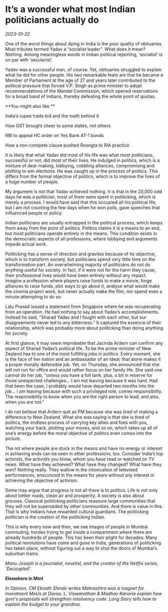 # It’s a wonder what most Indian politicians actually do

*2023-01-22*

One of the worst things about dying in India is the poor quality of
obituaries. Most tributes termed Yadav a “socialist leader". What does
it mean? Nothing. Among meaningless words in Indian political reporting,
‘socialist’ is on par with ‘secularist’.

Yadav was a successful man, of course. Yet, obituaries struggled to
explain what he did for other people. His two remarkable feats are that
he became a Member of Parliament at the age of 27 and years later
contributed to the political pressure that forced V.P. Singh as prime
minister to adopt recommendations of the Mandal Commission, which opened
reservations for a broad band of Indians, thereby defeating the whole
point of quotas.

**You might also like **

India’s rupee trade bid and the math behind it

How GST brought cheer to some states, not others

RBI to appeal HC order on Yes Bank AT-1 bonds

How a non-compete clause pushed Roongta to RIA practice

It is likely that what Yadav did most of his life was what most
politicians, successful or not, did most of their lives. He indulged in
politics, which is a mixture of deal-making, lobbying, cobbling
alliances, compromising and plotting to win elections. He was caught up
in the process of politics. This differs from the formal objective of
politics, which is to improve the lives of a huge number of people.

My argument is not that Yadav achieved nothing. It is that in the 20,000
odd days he was a politician, most of them were spent in politicking,
which is merely a process. I would have said that this occupied all his
political life, but I am not counting the few days when he won polls,
gave speeches that influenced people or policy.

Indian politicians are usually entrapped in the political process, which
keeps them away from the point of politics. Politics claims it is a
means to an end, but most politicians operate entirely in the means.
This condition exists in the democratic aspects of all professions,
where lobbying and arguments impede actual work.

Politicking has a sense of direction and gravitas because of its
objective, which is to transform society, but politicians spend very
little time on the transformation part. An overwhelming majority of
politicians do not do anything useful for society. In fact, if it were
not for the harm they cause, their professional lives would have been
entirely without any impact. Imagine a profession where players raise
funds to make a movie, forge alliances to raise funds, plot ways to go
about it, analyse what would make the cinema project work, but never
actually make the film, nor spend even a minute attempting to do so.

Lalu Prasad issued a statement from Singapore where he was recuperating
from an operation. He had nothing to say about Yadav’s accomplishments.
Instead he said, "Sharad Yadav and I fought with each other, but our
disagreements never led to any bitterness." It captured the essence of
their relationship, which was probably more about politicking than doing
anything for society.

At first glance, it may seem improbable that Jacinda Ardern can confirm
any aspect of Sharad Yadav’s political life. To be the prime minister of
New Zealand has to one of the most fulfilling jobs in politics. Every
moment, she is the face of her nation and an ambassador of an ideal;
that alone makes it a proper morally defensible job. Yet, on Thursday,
she announced that she will not run for office and would rather focus on
her family life. She said one cannot do her job, “unless you have a full
tank, plus, a bit in reserve for those unexpected challenges… I am not
leaving because it was hard. Had that been the case, I probably would
have departed two months into the job… I am leaving because with such a
privileged role, comes responsibility. The responsibility to know when
you are the right person to lead, and also, when you are not."

I do not believe that Ardern quit as PM because she was tired of making
a difference to New Zealand. What she was saying is that she is tired of
politics, the endless process of carrying key allies and foes with you,
watching your back, plotting your moves, and so on, which takes up all
of one’s energy before the moral objective of politics even comes into
the picture.

The rot where people are stuck in the means and have no energy or
interest in achieving ends can be seen in other professions, too.
Consider India’s top activists, the activists you know, whom you have
read or watched on TV news. What have they achieved? What have they
changed? What have they won? Nothing really. They wallow in the
intoxication of televised performances, ensconced in the means for years
without any interest in achieving the objective of activism.

Some may argue that progress is not all there is to politics. Life is
not only about better roads, clean air and prosperity. A society is also
about grouses. Classical politicking politicians reassure large
communities that they will not be superseded by other communities. And
there is value in this. That is why Indians have rewarded cultural
guardians. The politicking politician is the creation of the politicking
Indian.

This is why every now and then, we see images of people in Mumbai
commuting; hordes trying to get inside a compartment where there are
already hundreds of people. This has been their plight for decades. Many
political revolutions have come and gone in India, generations of
politicking has taken place, without figuring out a way to shut the
doors of Mumbai’s suburban trains.

*Manu Joseph is a journalist, novelist, and the creator of the Netflix
series, ‘Decoupled’.*

**Elsewhere in Mint**

*In Opinion, CM Eknath Shinde writes* *Mahrashtra was a magnet for
investment* *MoUs at Davos. L. Viswanathan & Madhav Kanoria explain how
govt's proposals will* *strengthen insolvency code. Long Story tells*
*how to explain the budget to your grandma.*
